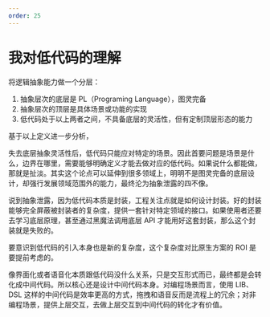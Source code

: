 ```yaml
---
order: 25
---
```


# 我对低代码的理解

将逻辑抽象能力做一个分层：

1. 抽象层次的底层是 PL（Programing Language），图灵完备
2. 抽象层次的顶层是具体场景或功能的实现
3. 低代码处于以上两者之间，不具备底层的灵活性，但有定制顶层形态的能力

基于以上定义进一步分析，

失去底层抽象灵活性后，低代码只能应对特定的场景。因此首要问题是场景是什么，边界在哪里，需要能够明确定义才能去做对应的低代码。如果说什么都能做，那就是扯淡。其实这个论点可以延伸到很多领域上，明明不是图灵完备的底层设计，却强行发展领域范围外的能力，最终沦为抽象泄露的四不像。

说到抽象泄露，因为低代码本质是封装，工程关注点就是如何设计封装。好的封装能够完全屏蔽被封装者的复杂度，提供一套针对特定领域的接口。如果使用者还要去学习底层原理，甚至通过黑魔法调用底层 API 才能用好这套封装，那么这个封装就是失败的。

要意识到低代码的引入本身也是新的复杂度，这个复杂度对比原生方案的 ROI 是要提前考虑的。

像界面化或者语音化本质跟低代码没什么关系，只是交互形式而已，最终都是会转化成中间代码。所以核心还是设计中间代码本身。对编程场景而言，使用 LIB、DSL 这样的中间代码是效率更高的方式，拖拽和语音反而是流程上的冗余；对非编程场景，提供上层交互，去做上层交互到中间代码的转化才有价值。
